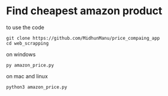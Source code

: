 # Find cheapest amazon product

to use the code
```
git clone https://github.com/MidhunManu/price_compaing_app
cd web_scrapping
```
on windows 
```
py amazon_price.py
```

on mac and linux
```
python3 amazon_price.py
```

